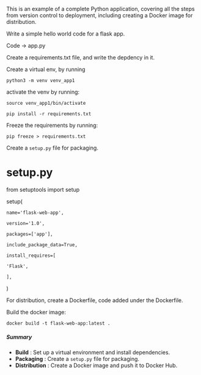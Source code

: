 This is an example of a complete Python application, covering all the steps from version control to deployment, including creating a Docker image for distribution.

Write a simple hello world code for a flask app.

Code -> app.py

Create a requirements.txt file, and write the depdency in it.

Create a virtual env, by running

`python3 -m venv venv_app1`

activate the venv by running: 

`source venv_app1/bin/activate`

`pip install -r requirements.txt`

Freeze the requirements by running: 

`pip freeze > requirements.txt`

Create a `setup.py` file for packaging.

# setup.py

from setuptools import setup

setup(

    name='flask-web-app',

    version='1.0',

    packages=['app'],

    include_package_data=True,

    install_requires=[

    'Flask',

    ],

)

For distribution, create a Dockerfile, code added under the Dockerfile.


Build the docker image: 

`docker build -t flask-web-app:latest .`


##### Summary

* **Build** : Set up a virtual environment and install dependencies.
* **Packaging** : Create a `setup.py` file for packaging.
* **Distribution** : Create a Docker image and push it to Docker Hub.
